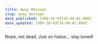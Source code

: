 ```yaml
---
title: Away Message
slug: away_message
date_published: 1999-10-03T16:00:01.000Z
date_updated: 1999-10-03T16:00:01.000Z
---
```


Nope, not dead. Just on hiatus… stay tuned!
